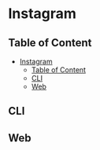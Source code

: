 # Instagram

## Table of Content

- [Instagram](#instagram)
  - [Table of Content](#table-of-content)
  - [CLI](#cli)
  - [Web](#web)

## CLI

## Web
